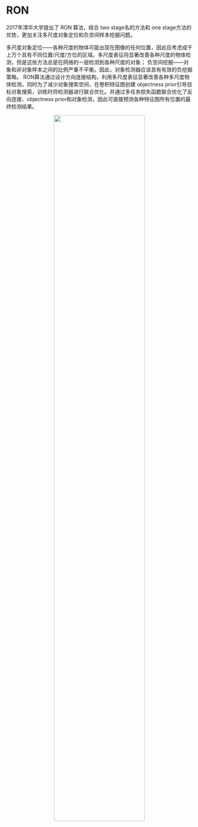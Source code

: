 
# RON

2017年清华大学提出了 RON 算法，结合 two stage名的方法和 one stage方法的优势，更加关注多尺度对象定位和负空间样本挖掘问题。

多尺度对象定位——各种尺度的物体可能出现在图像的任何位置，因此应考虑成千上万个具有不同位置/尺度/方位的区域。多尺度表征将显著改善各种尺度的物体检测，但是这些方法总是在网络的一层检测到各种尺度的对象；
负空间挖掘——对象和非对象样本之间的比例严重不平衡。因此，对象检测器应该具有有效的负挖掘策略。
RON算法通过设计方向连接结构，利用多尺度表征显著改善各种多尺度物体检测，同时为了减少对象搜索空间，在卷积特征图创建 objectness prior引导目标对象搜索，训练时将检测器进行联合优化。并通过多任务损失函数联合优化了反向连接、objectness prior和对象检测，因此可直接预测各种特征图所有位置的最终检测结果。


<p align="center">
    <img width="70%" height="70%" src="http://images.iterate.site/blog/image/180922/8751e2jiCi.png?imageslim">
</p>
